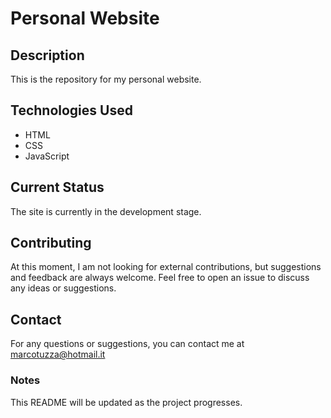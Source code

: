 # Personal Website

## Description
This is the repository for my personal website.

## Technologies Used
- HTML
- CSS
- JavaScript

## Current Status
The site is currently in the development stage.

## Contributing
At this moment, I am not looking for external contributions, but suggestions and feedback are always welcome. Feel free to open an issue to discuss any ideas or suggestions.

## Contact
For any questions or suggestions, you can contact me at marcotuzza@hotmail.it

### Notes
This README will be updated as the project progresses.
